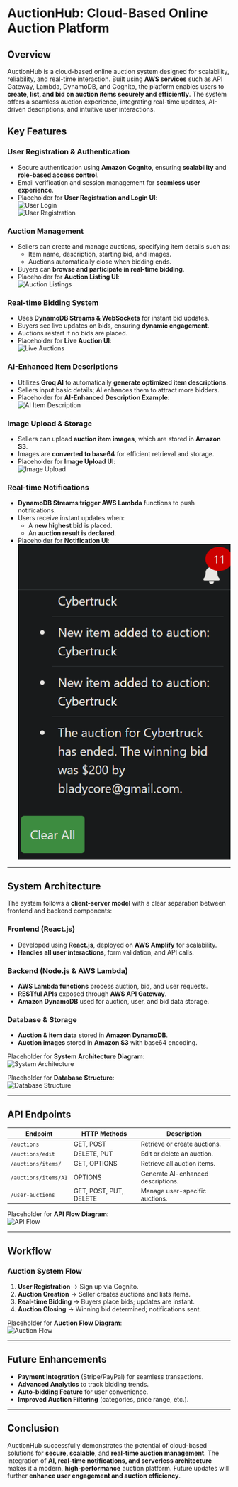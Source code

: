 # **AuctionHub: Cloud-Based Online Auction Platform**  

## **Overview**  
AuctionHub is a cloud-based online auction system designed for scalability, reliability, and real-time interaction. Built using **AWS services** such as API Gateway, Lambda, DynamoDB, and Cognito, the platform enables users to **create, list, and bid on auction items securely and efficiently**. The system offers a seamless auction experience, integrating real-time updates, AI-driven descriptions, and intuitive user interactions.  

## **Key Features**  

### **User Registration & Authentication**  
- Secure authentication using **Amazon Cognito**, ensuring **scalability** and **role-based access control**.  
- Email verification and session management for **seamless user experience**.  
- Placeholder for **User Registration and Login UI**:  
  ![User Login](images/user_login.png)  
  ![User Registration](images/user_registration.png)  

### **Auction Management**  
- Sellers can create and manage auctions, specifying item details such as:  
  - Item name, description, starting bid, and images.  
  - Auctions automatically close when bidding ends.  
- Buyers can **browse and participate in real-time bidding**.  
- Placeholder for **Auction Listing UI**:  
  ![Auction Listings](images/auction_listings.png)  

### **Real-time Bidding System**  
- Uses **DynamoDB Streams & WebSockets** for instant bid updates.  
- Buyers see live updates on bids, ensuring **dynamic engagement**.  
- Auctions restart if no bids are placed.  
- Placeholder for **Live Auction UI**:  
  ![Live Auctions](images/live_auctions.png)  

### **AI-Enhanced Item Descriptions**  
- Utilizes **Groq AI** to automatically **generate optimized item descriptions**.  
- Sellers input basic details; AI enhances them to attract more bidders.  
- Placeholder for **AI-Enhanced Description Example**:  
  ![AI Item Description](images/ai_description.png)  

### **Image Upload & Storage**  
- Sellers can upload **auction item images**, which are stored in **Amazon S3**.  
- Images are **converted to base64** for efficient retrieval and storage.  
- Placeholder for **Image Upload UI**:  
  ![Image Upload](images/image_upload.png)  

### **Real-time Notifications**  
- **DynamoDB Streams trigger AWS Lambda** functions to push notifications.  
- Users receive instant updates when:  
  - A **new highest bid** is placed.  
  - An **auction result is declared**.  
- Placeholder for **Notification UI**:  
  ![Notifications](images/notifications.png)  

---

## **System Architecture**  
The system follows a **client-server model** with a clear separation between frontend and backend components:  

### **Frontend (React.js)**
- Developed using **React.js**, deployed on **AWS Amplify** for scalability.  
- **Handles all user interactions**, form validation, and API calls.  

### **Backend (Node.js & AWS Lambda)**
- **AWS Lambda functions** process auction, bid, and user requests.  
- **RESTful APIs** exposed through **AWS API Gateway**.  
- **Amazon DynamoDB** used for auction, user, and bid data storage.  

### **Database & Storage**  
- **Auction & item data** stored in **Amazon DynamoDB**.  
- **Auction images** stored in **Amazon S3** with base64 encoding.  

Placeholder for **System Architecture Diagram**:  
![System Architecture](images/system_architecture.png)  

Placeholder for **Database Structure**:  
![Database Structure](images/database_structure.png)  

---

## **API Endpoints**  
| Endpoint                     | HTTP Methods | Description |
|------------------------------|-------------|-------------|
| `/auctions`                  | GET, POST   | Retrieve or create auctions. |
| `/auctions/edit`             | DELETE, PUT | Edit or delete an auction. |
| `/auctions/items/`           | GET, OPTIONS| Retrieve all auction items. |
| `/auctions/items/AI`         | OPTIONS     | Generate AI-enhanced descriptions. |
| `/user-auctions`             | GET, POST, PUT, DELETE | Manage user-specific auctions. |

Placeholder for **API Flow Diagram**:  
![API Flow](images/api_flow.png)  

---

## **Workflow**  
### **Auction System Flow**  
1. **User Registration** → Sign up via Cognito.  
2. **Auction Creation** → Seller creates auctions and lists items.  
3. **Real-time Bidding** → Buyers place bids; updates are instant.  
4. **Auction Closing** → Winning bid determined; notifications sent.  

Placeholder for **Auction Flow Diagram**:  
![Auction Flow](images/auction_flow.png)  

---

## **Future Enhancements**  
- **Payment Integration** (Stripe/PayPal) for seamless transactions.  
- **Advanced Analytics** to track bidding trends.  
- **Auto-bidding Feature** for user convenience.  
- **Improved Auction Filtering** (categories, price range, etc.).  

---

## **Conclusion**  
AuctionHub successfully demonstrates the potential of cloud-based solutions for **secure, scalable**, and **real-time auction management**. The integration of **AI, real-time notifications, and serverless architecture** makes it a modern, **high-performance** auction platform. Future updates will further **enhance user engagement and auction efficiency**.  
